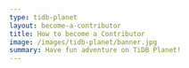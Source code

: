 ```yaml
---
type: tidb-planet
layout: become-a-contributor
title: How to become a Contributor
image: /images/tidb-planet/banner.jpg
summary: Have fun adventure on TiDB Planet!
---
```

